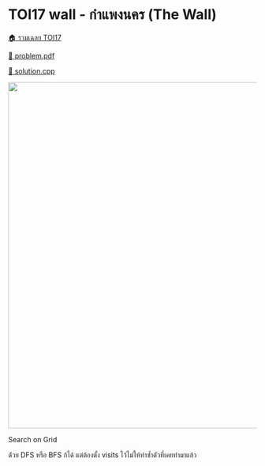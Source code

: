 <!-- @codegen_problem begin -->

# TOI17 wall - กำแพงนคร (The Wall)

[🏠 รวมเฉลย TOI17](../)

[💎 problem.pdf](./toi17_wall.pdf)

[🎉 solution.cpp](./toi17_wall.cpp)

<img width="700" src="https://github.com/krist7599555/toi/assets/19445033/80c80822-7583-4bcd-a705-dae3eacdee85" />
<!-- @codegen_problem end -->

Search on Grid

ด้่วย DFS หรือ BFS ก้ได้ แต่ต้องตั้ง visits ไว้ไม่ให้ทำซ้ำตัวที่เคยทำมาแล้ว
